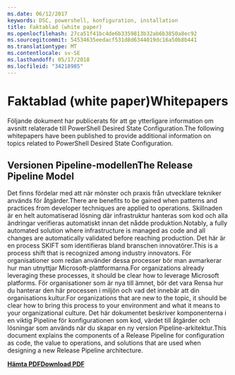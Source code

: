 ```yaml
---
ms.date: 06/12/2017
keywords: DSC, powershell, konfiguration, installation
title: Faktablad (white paper)
ms.openlocfilehash: 27ca51f41bc4de6b3359813b32ab6b3850a8ec92
ms.sourcegitcommit: 54534635eedacf531d8d6344019dc16a50b8b441
ms.translationtype: MT
ms.contentlocale: sv-SE
ms.lasthandoff: 05/17/2018
ms.locfileid: "34218985"
---
```

# <a name="whitepapers"></a><span data-ttu-id="698f4-103">Faktablad (white paper)</span><span class="sxs-lookup"><span data-stu-id="698f4-103">Whitepapers</span></span>

<span data-ttu-id="698f4-104">Följande dokument har publicerats för att ge ytterligare information om avsnitt relaterade till PowerShell Desired State Configuration.</span><span class="sxs-lookup"><span data-stu-id="698f4-104">The following whitepapers have been published to provide additional information on topics related to PowerShell Desired State Configuration.</span></span>

## <a name="the-release-pipeline-model"></a><span data-ttu-id="698f4-105">Versionen Pipeline-modellen</span><span class="sxs-lookup"><span data-stu-id="698f4-105">The Release Pipeline Model</span></span>
<span data-ttu-id="698f4-106">Det finns fördelar med att när mönster och praxis från utvecklare tekniker används för åtgärder.</span><span class="sxs-lookup"><span data-stu-id="698f4-106">There are benefits to be gained when patterns and practices from developer techniques are applied to operations.</span></span> <span data-ttu-id="698f4-107">Skillnaden är en helt automatiserad lösning där infrastruktur hanteras som kod och alla ändringar verifieras automatiskt innan det nådde produktion.</span><span class="sxs-lookup"><span data-stu-id="698f4-107">Notably, a fully automated solution where infrastructure is managed as code and all changes are automatically validated before reaching production.</span></span> <span data-ttu-id="698f4-108">Det här är en process SKIFT som identifieras bland branschen innovatörer.</span><span class="sxs-lookup"><span data-stu-id="698f4-108">This is a process shift that is recognized among industry innovators.</span></span> <span data-ttu-id="698f4-109">För organisationer som redan använder dessa processer bör man avmarkerar hur man utnyttjar Microsoft-plattformarna.</span><span class="sxs-lookup"><span data-stu-id="698f4-109">For organizations already leveraging these processes, it should be clear how to leverage Microsoft platforms.</span></span> <span data-ttu-id="698f4-110">För organisationer som är nya till ämnet, bör det vara Rensa hur du hanterar den här processen i miljön och vad det innebär att din organisations kultur.</span><span class="sxs-lookup"><span data-stu-id="698f4-110">For organizations that are new to the topic, it should be clear how to bring this process to your environment and what it means to your organizational culture.</span></span> <span data-ttu-id="698f4-111">Det här dokumentet beskriver komponenterna i en viktig Pipeline för konfigurationen som kod, värdet till åtgärder och lösningar som används när du skapar en ny version Pipeline-arkitektur.</span><span class="sxs-lookup"><span data-stu-id="698f4-111">This document explains the components of a Release Pipeline for configuration as code, the value to operations, and solutions that are used when designing a new Release Pipeline architecture.</span></span>

<span data-ttu-id="698f4-112">**[Hämta PDF](http://aka.ms/thereleasepipelinemodelpdf)**</span><span class="sxs-lookup"><span data-stu-id="698f4-112">**[Download PDF](http://aka.ms/thereleasepipelinemodelpdf)**</span></span>